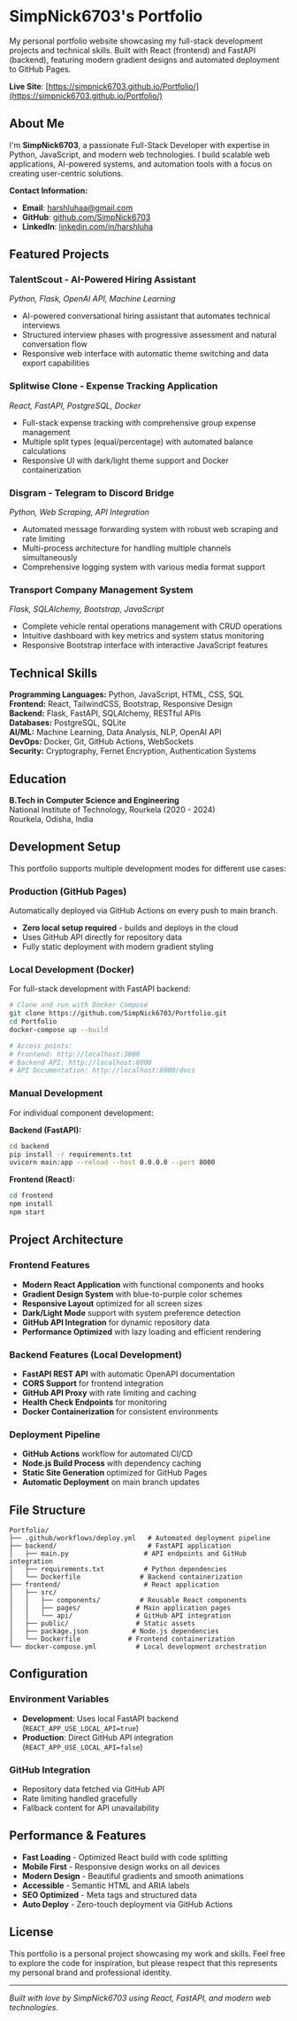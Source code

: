 # SimpNick6703's Portfolio

My personal portfolio website showcasing my full-stack development projects and technical skills. Built with React (frontend) and FastAPI (backend), featuring modern gradient designs and automated deployment to GitHub Pages.

**Live Site**: [https://simpnick6703.github.io/Portfolio/](https://simpnick6703.github.io/Portfolio/)

## About Me

I'm **SimpNick6703**, a passionate Full-Stack Developer with expertise in Python, JavaScript, and modern web technologies. I build scalable web applications, AI-powered systems, and automation tools with a focus on creating user-centric solutions.

**Contact Information:**
- **Email**: [harshluhaa@gmail.com](mailto:harshluhaa@gmail.com)
- **GitHub**: [github.com/SimpNick6703](https://github.com/SimpNick6703)
- **LinkedIn**: [linkedin.com/in/harshluha](https://linkedin.com/in/harshluha)

## Featured Projects

### TalentScout - AI-Powered Hiring Assistant
*Python, Flask, OpenAI API, Machine Learning*
- AI-powered conversational hiring assistant that automates technical interviews
- Structured interview phases with progressive assessment and natural conversation flow
- Responsive web interface with automatic theme switching and data export capabilities

### Splitwise Clone - Expense Tracking Application
*React, FastAPI, PostgreSQL, Docker*
- Full-stack expense tracking with comprehensive group expense management
- Multiple split types (equal/percentage) with automated balance calculations
- Responsive UI with dark/light theme support and Docker containerization

### Disgram - Telegram to Discord Bridge
*Python, Web Scraping, API Integration*
- Automated message forwarding system with robust web scraping and rate limiting
- Multi-process architecture for handling multiple channels simultaneously
- Comprehensive logging system with various media format support

### Transport Company Management System
*Flask, SQLAlchemy, Bootstrap, JavaScript*
- Complete vehicle rental operations management with CRUD operations
- Intuitive dashboard with key metrics and system status monitoring
- Responsive Bootstrap interface with interactive JavaScript features

## Technical Skills

**Programming Languages:** Python, JavaScript, HTML, CSS, SQL  
**Frontend:** React, TailwindCSS, Bootstrap, Responsive Design  
**Backend:** Flask, FastAPI, SQLAlchemy, RESTful APIs  
**Databases:** PostgreSQL, SQLite  
**AI/ML:** Machine Learning, Data Analysis, NLP, OpenAI API  
**DevOps:** Docker, Git, GitHub Actions, WebSockets  
**Security:** Cryptography, Fernet Encryption, Authentication Systems

## Education

**B.Tech in Computer Science and Engineering**  
National Institute of Technology, Rourkela (2020 - 2024)  
Rourkela, Odisha, India

## Development Setup

This portfolio supports multiple development modes for different use cases:

### Production (GitHub Pages)
Automatically deployed via GitHub Actions on every push to main branch.
- **Zero local setup required** - builds and deploys in the cloud
- Uses GitHub API directly for repository data
- Fully static deployment with modern gradient styling

### Local Development (Docker)
For full-stack development with FastAPI backend:

```bash
# Clone and run with Docker Compose
git clone https://github.com/SimpNick6703/Portfolio.git
cd Portfolio
docker-compose up --build

# Access points:
# Frontend: http://localhost:3000
# Backend API: http://localhost:8000
# API Documentation: http://localhost:8000/docs
```

### Manual Development
For individual component development:

**Backend (FastAPI):**
```bash
cd backend
pip install -r requirements.txt
uvicorn main:app --reload --host 0.0.0.0 --port 8000
```

**Frontend (React):**
```bash
cd frontend
npm install
npm start
```

## Project Architecture

### Frontend Features
- **Modern React Application** with functional components and hooks
- **Gradient Design System** with blue-to-purple color schemes
- **Responsive Layout** optimized for all screen sizes
- **Dark/Light Mode** support with system preference detection
- **GitHub API Integration** for dynamic repository data
- **Performance Optimized** with lazy loading and efficient rendering

### Backend Features (Local Development)
- **FastAPI REST API** with automatic OpenAPI documentation
- **CORS Support** for frontend integration
- **GitHub API Proxy** with rate limiting and caching
- **Health Check Endpoints** for monitoring
- **Docker Containerization** for consistent environments

### Deployment Pipeline
- **GitHub Actions** workflow for automated CI/CD
- **Node.js Build Process** with dependency caching
- **Static Site Generation** optimized for GitHub Pages
- **Automatic Deployment** on main branch updates

## File Structure

```
Portfolio/
├── .github/workflows/deploy.yml   # Automated deployment pipeline
├── backend/                       # FastAPI application
│   ├── main.py                   # API endpoints and GitHub integration
│   ├── requirements.txt          # Python dependencies
│   └── Dockerfile               # Backend containerization
├── frontend/                     # React application
│   ├── src/
│   │   ├── components/          # Reusable React components
│   │   ├── pages/              # Main application pages
│   │   └── api/                # GitHub API integration
│   ├── public/                 # Static assets
│   ├── package.json           # Node.js dependencies
│   └── Dockerfile            # Frontend containerization
└── docker-compose.yml          # Local development orchestration
```

## Configuration

### Environment Variables
- **Development**: Uses local FastAPI backend (`REACT_APP_USE_LOCAL_API=true`)
- **Production**: Direct GitHub API integration (`REACT_APP_USE_LOCAL_API=false`)

### GitHub Integration
- Repository data fetched via GitHub API
- Rate limiting handled gracefully
- Fallback content for API unavailability

## Performance & Features

- **Fast Loading** - Optimized React build with code splitting
- **Mobile First** - Responsive design works on all devices
- **Modern Design** - Beautiful gradients and smooth animations
- **Accessible** - Semantic HTML and ARIA labels
- **SEO Optimized** - Meta tags and structured data
- **Auto Deploy** - Zero-touch deployment via GitHub Actions

## License

This portfolio is a personal project showcasing my work and skills. Feel free to explore the code for inspiration, but please respect that this represents my personal brand and professional identity.

---

*Built with love by SimpNick6703 using React, FastAPI, and modern web technologies.*
